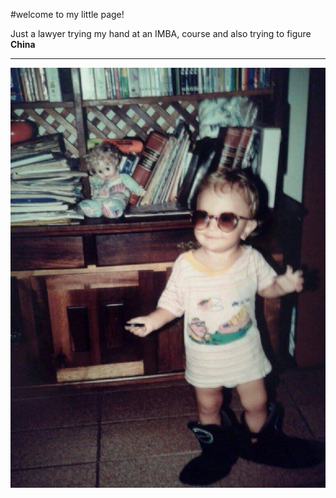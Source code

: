 



#welcome to my little page! 


Just a lawyer trying my hand at an IMBA,  course and also trying to figure **China**



------------------------------------------------------------------------------------------



![kid me](/FB_IMG_1570456276928.jpg) 

